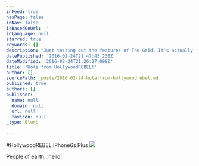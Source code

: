 ```yaml
---
inFeed: true
hasPage: false
inNav: false
isBasedOnUrl: ''
inLanguage: null
starred: true
keywords: []
description: "Just testing out the features of The Grid. It's actually pretty beautiful in here."
datePublished: '2016-02-24T21:47:43.238Z'
dateModified: '2016-02-24T21:26:27.098Z'
title: 'Hola from HollywoodREBEL!'
author: []
sourcePath: _posts/2016-02-24-hola-from-hollywoodrebel.md
published: true
authors: []
publisher:
  name: null
  domain: null
  url: null
  favicon: null
_type: Blurb

---
```

\#HollywoodREBEL iPhone6s Plus
![](https://s3-us-west-2.amazonaws.com/the-grid-img/p/bc68a172108ced42ba483b4c8d658fc23184065f.png)

People of earth...hello!